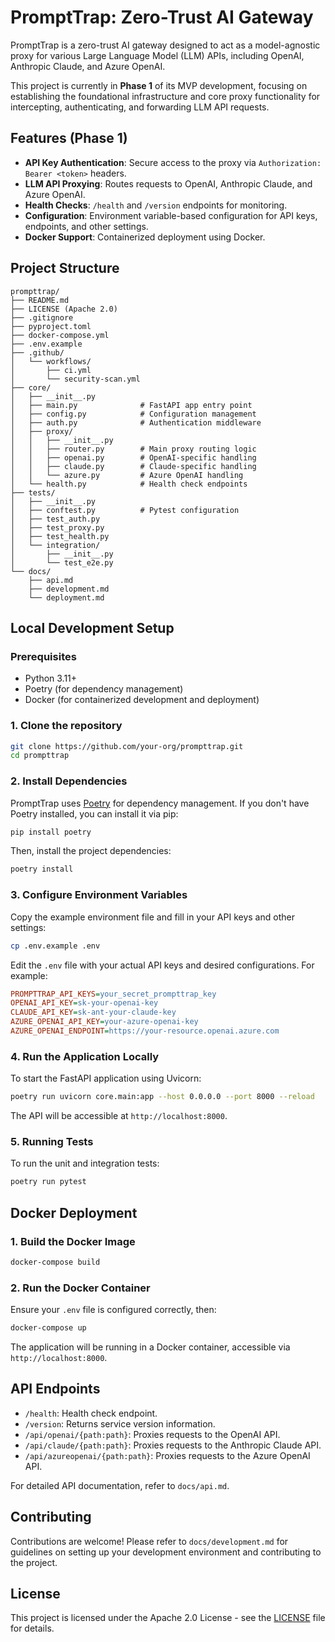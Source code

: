 # PromptTrap: Zero-Trust AI Gateway

PromptTrap is a zero-trust AI gateway designed to act as a model-agnostic proxy for various Large Language Model (LLM) APIs, including OpenAI, Anthropic Claude, and Azure OpenAI.

This project is currently in **Phase 1** of its MVP development, focusing on establishing the foundational infrastructure and core proxy functionality for intercepting, authenticating, and forwarding LLM API requests.

## Features (Phase 1)

- **API Key Authentication**: Secure access to the proxy via `Authorization: Bearer <token>` headers.
- **LLM API Proxying**: Routes requests to OpenAI, Anthropic Claude, and Azure OpenAI.
- **Health Checks**: `/health` and `/version` endpoints for monitoring.
- **Configuration**: Environment variable-based configuration for API keys, endpoints, and other settings.
- **Docker Support**: Containerized deployment using Docker.

## Project Structure

```
prompttrap/
├── README.md
├── LICENSE (Apache 2.0)
├── .gitignore
├── pyproject.toml
├── docker-compose.yml
├── .env.example
├── .github/
│   └── workflows/
│       ├── ci.yml
│       └── security-scan.yml
├── core/
│   ├── __init__.py
│   ├── main.py              # FastAPI app entry point
│   ├── config.py            # Configuration management
│   ├── auth.py              # Authentication middleware
│   ├── proxy/
│   │   ├── __init__.py
│   │   ├── router.py        # Main proxy routing logic
│   │   ├── openai.py        # OpenAI-specific handling
│   │   ├── claude.py        # Claude-specific handling
│   │   └── azure.py         # Azure OpenAI handling
│   └── health.py            # Health check endpoints
├── tests/
│   ├── __init__.py
│   ├── conftest.py          # Pytest configuration
│   ├── test_auth.py
│   ├── test_proxy.py
│   ├── test_health.py
│   └── integration/
│       ├── __init__.py
│       └── test_e2e.py
└── docs/
    ├── api.md
    ├── development.md
    └── deployment.md
```

## Local Development Setup

### Prerequisites

- Python 3.11+
- Poetry (for dependency management)
- Docker (for containerized development and deployment)

### 1. Clone the repository

```bash
git clone https://github.com/your-org/prompttrap.git
cd prompttrap
```

### 2. Install Dependencies

PromptTrap uses [Poetry](https://python-poetry.org/) for dependency management. If you don't have Poetry installed, you can install it via pip:

```bash
pip install poetry
```

Then, install the project dependencies:

```bash
poetry install
```

### 3. Configure Environment Variables

Copy the example environment file and fill in your API keys and other settings:

```bash
cp .env.example .env
```

Edit the `.env` file with your actual API keys and desired configurations. For example:

```ini
PROMPTTRAP_API_KEYS=your_secret_prompttrap_key
OPENAI_API_KEY=sk-your-openai-key
CLAUDE_API_KEY=sk-ant-your-claude-key
AZURE_OPENAI_API_KEY=your-azure-openai-key
AZURE_OPENAI_ENDPOINT=https://your-resource.openai.azure.com
```

### 4. Run the Application Locally

To start the FastAPI application using Uvicorn:

```bash
poetry run uvicorn core.main:app --host 0.0.0.0 --port 8000 --reload
```

The API will be accessible at `http://localhost:8000`.

### 5. Running Tests

To run the unit and integration tests:

```bash
poetry run pytest
```

## Docker Deployment

### 1. Build the Docker Image

```bash
docker-compose build
```

### 2. Run the Docker Container

Ensure your `.env` file is configured correctly, then:

```bash
docker-compose up
```

The application will be running in a Docker container, accessible via `http://localhost:8000`.

## API Endpoints

- `/health`: Health check endpoint.
- `/version`: Returns service version information.
- `/api/openai/{path:path}`: Proxies requests to the OpenAI API.
- `/api/claude/{path:path}`: Proxies requests to the Anthropic Claude API.
- `/api/azureopenai/{path:path}`: Proxies requests to the Azure OpenAI API.

For detailed API documentation, refer to `docs/api.md`.

## Contributing

Contributions are welcome! Please refer to `docs/development.md` for guidelines on setting up your development environment and contributing to the project.

## License

This project is licensed under the Apache 2.0 License - see the [LICENSE](LICENSE) file for details.
